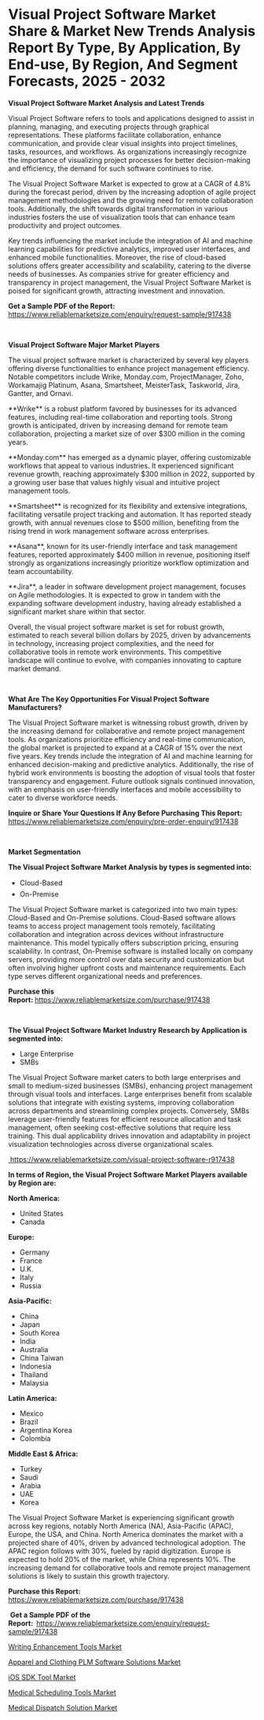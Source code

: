 <p><h1>Visual Project Software Market Share & Market New Trends Analysis Report By Type, By Application, By End-use, By Region, And Segment Forecasts, 2025 - 2032</h1></p><p><strong>Visual Project Software Market Analysis and Latest Trends</strong></p>
<p><p>Visual Project Software refers to tools and applications designed to assist in planning, managing, and executing projects through graphical representations. These platforms facilitate collaboration, enhance communication, and provide clear visual insights into project timelines, tasks, resources, and workflows. As organizations increasingly recognize the importance of visualizing project processes for better decision-making and efficiency, the demand for such software continues to rise.</p><p>The Visual Project Software Market is expected to grow at a CAGR of 4.8% during the forecast period, driven by the increasing adoption of agile project management methodologies and the growing need for remote collaboration tools. Additionally, the shift towards digital transformation in various industries fosters the use of visualization tools that can enhance team productivity and project outcomes.</p><p>Key trends influencing the market include the integration of AI and machine learning capabilities for predictive analytics, improved user interfaces, and enhanced mobile functionalities. Moreover, the rise of cloud-based solutions offers greater accessibility and scalability, catering to the diverse needs of businesses. As companies strive for greater efficiency and transparency in project management, the Visual Project Software Market is poised for significant growth, attracting investment and innovation.</p></p>
<p><strong>Get a Sample PDF of the Report:&nbsp;</strong> <a href="https://www.reliablemarketsize.com/enquiry/request-sample/917438?utm_campaign=1879&utm_medium=2&utm_source=Github&utm_content=ia&utm_term=07032025&utm_id=visual-project-software">https://www.reliablemarketsize.com/enquiry/request-sample/917438</a></p>
<p>&nbsp;</p>
<p><strong>Visual Project Software Major Market Players</strong></p>
<p><p>The visual project software market is characterized by several key players offering diverse functionalities to enhance project management efficiency. Notable competitors include Wrike, Monday.com, ProjectManager, Zoho, Workamajig Platinum, Asana, Smartsheet, MeisterTask, Taskworld, Jira, Gantter, and Ornavi.</p><p>**Wrike** is a robust platform favored by businesses for its advanced features, including real-time collaboration and reporting tools. Strong growth is anticipated, driven by increasing demand for remote team collaboration, projecting a market size of over $300 million in the coming years.</p><p>**Monday.com** has emerged as a dynamic player, offering customizable workflows that appeal to various industries. It experienced significant revenue growth, reaching approximately $300 million in 2022, supported by a growing user base that values highly visual and intuitive project management tools.</p><p>**Smartsheet** is recognized for its flexibility and extensive integrations, facilitating versatile project tracking and automation. It has reported steady growth, with annual revenues close to $500 million, benefiting from the rising trend in work management software across enterprises.</p><p>**Asana**, known for its user-friendly interface and task management features, reported approximately $400 million in revenue, positioning itself strongly as organizations increasingly prioritize workflow optimization and team accountability.</p><p>**Jira**, a leader in software development project management, focuses on Agile methodologies. It is expected to grow in tandem with the expanding software development industry, having already established a significant market share within that sector.</p><p>Overall, the visual project software market is set for robust growth, estimated to reach several billion dollars by 2025, driven by advancements in technology, increasing project complexities, and the need for collaborative tools in remote work environments. This competitive landscape will continue to evolve, with companies innovating to capture market demand.</p></p>
<p>&nbsp;</p>
<p><strong>What Are The Key Opportunities For Visual Project Software Manufacturers?</strong></p>
<p><p>The Visual Project Software market is witnessing robust growth, driven by the increasing demand for collaborative and remote project management tools. As organizations prioritize efficiency and real-time communication, the global market is projected to expand at a CAGR of 15% over the next five years. Key trends include the integration of AI and machine learning for enhanced decision-making and predictive analytics. Additionally, the rise of hybrid work environments is boosting the adoption of visual tools that foster transparency and engagement. Future outlook signals continued innovation, with an emphasis on user-friendly interfaces and mobile accessibility to cater to diverse workforce needs.</p></p>
<p><strong>Inquire or Share Your Questions If Any Before Purchasing This Report:</strong> <a href="https://www.reliablemarketsize.com/enquiry/pre-order-enquiry/917438?utm_campaign=1879&utm_medium=2&utm_source=Github&utm_content=ia&utm_term=07032025&utm_id=visual-project-software">https://www.reliablemarketsize.com/enquiry/pre-order-enquiry/917438</a></p>
<p>&nbsp;</p>
<p><strong>Market Segmentation</strong></p>
<p><strong>The Visual Project Software Market Analysis by types is segmented into:</strong></p>
<p><ul><li>Cloud-Based</li><li>On-Premise</li></ul></p>
<p><p>The Visual Project Software market is categorized into two main types: Cloud-Based and On-Premise solutions. Cloud-Based software allows teams to access project management tools remotely, facilitating collaboration and integration across devices without infrastructure maintenance. This model typically offers subscription pricing, ensuring scalability. In contrast, On-Premise software is installed locally on company servers, providing more control over data security and customization but often involving higher upfront costs and maintenance requirements. Each type serves different organizational needs and preferences.</p></p>
<p><strong>Purchase this Report:&nbsp;</strong><a href="https://www.reliablemarketsize.com/purchase/917438?utm_campaign=1879&utm_medium=2&utm_source=Github&utm_content=ia&utm_term=07032025&utm_id=visual-project-software">https://www.reliablemarketsize.com/purchase/917438</a></p>
<p>&nbsp;</p>
<p><strong>The Visual Project Software Market Industry Research by Application is segmented into:</strong></p>
<p><ul><li>Large Enterprise</li><li>SMBs</li></ul></p>
<p><p>The Visual Project Software market caters to both large enterprises and small to medium-sized businesses (SMBs), enhancing project management through visual tools and interfaces. Large enterprises benefit from scalable solutions that integrate with existing systems, improving collaboration across departments and streamlining complex projects. Conversely, SMBs leverage user-friendly features for efficient resource allocation and task management, often seeking cost-effective solutions that require less training. This dual applicability drives innovation and adaptability in project visualization technologies across diverse organizational scales.</p></p>
<p><a href="https://www.reliablemarketsize.com/visual-project-software-r917438?utm_campaign=1879&utm_medium=2&utm_source=Github&utm_content=ia&utm_term=07032025&utm_id=visual-project-software">&nbsp;https://www.reliablemarketsize.com/visual-project-software-r917438</a></p>
<p><strong>In terms of Region, the Visual Project Software Market Players available by Region are:</strong></p>
<p>
    <p> <strong> North America: </strong>
        <ul>
            <li>United States</li>
            <li>Canada</li>
        </ul>
        </p> 
    <p> <strong> Europe: </strong>
        <ul>
            <li>Germany</li>
            <li>France</li>
            <li>U.K.</li>
            <li>Italy</li>
            <li>Russia</li>
        </ul>
        </p> 
    <p> <strong> Asia-Pacific: </strong>
        <ul>
            <li>China</li>
            <li>Japan</li>
            <li>South Korea</li>
            <li>India</li>
            <li>Australia</li>
            <li>China Taiwan</li>
            <li>Indonesia</li>
            <li>Thailand</li>
            <li>Malaysia</li>
        </ul>
        </p> 
    <p> <strong> Latin America: </strong>
        <ul>
            <li>Mexico</li>
            <li>Brazil</li>
            <li>Argentina Korea</li>
            <li>Colombia</li>
        </ul>
        </p> 
    <p> <strong> Middle East & Africa: </strong>
        <ul>
            <li>Turkey</li>
            <li>Saudi</li>
            <li>Arabia</li>
            <li>UAE</li>
            <li>Korea</li>
        </ul>
    </p>
    </p>
<p><p>The Visual Project Software Market is experiencing significant growth across key regions, notably North America (NA), Asia-Pacific (APAC), Europe, the USA, and China. North America dominates the market with a projected share of 40%, driven by advanced technological adoption. The APAC region follows with 30%, fueled by rapid digitization. Europe is expected to hold 20% of the market, while China represents 10%. The increasing demand for collaborative tools and remote project management solutions is likely to sustain this growth trajectory.</p></p>
<p><strong>Purchase this Report: </strong><a href="https://www.reliablemarketsize.com/purchase/917438?utm_campaign=1879&utm_medium=2&utm_source=Github&utm_content=ia&utm_term=07032025&utm_id=visual-project-software">https://www.reliablemarketsize.com/purchase/917438</a></p>
<p>&nbsp;<strong>Get a Sample PDF of the Report:&nbsp;&nbsp;</strong><a href="https://www.reliablemarketsize.com/enquiry/request-sample/917438?utm_campaign=1879&utm_medium=2&utm_source=Github&utm_content=ia&utm_term=07032025&utm_id=visual-project-software">https://www.reliablemarketsize.com/enquiry/request-sample/917438</a></p>
<p><strong></strong></p>
<p><p><a href="https://github.com/FassouRP/Market-Research-Report-List-7/blob/main/writing-enhancement-tools-market.md?utm_campaign=1879&utm_medium=2&utm_source=Github&utm_content=ia&utm_term=07032025&utm_id=visual-project-software">Writing Enhancement Tools Market</a></p><p><a href="https://github.com/nellygussisy/Market-Research-Report-List-1/blob/main/apparel-and-clothing-plm-software-solutions-market.md?utm_campaign=1879&utm_medium=2&utm_source=Github&utm_content=ia&utm_term=07032025&utm_id=visual-project-software">Apparel and Clothing PLM Software Solutions Market</a></p><p><a href="https://github.com/dahcheeviola/Market-Research-Report-List-1/blob/main/ios-sdk-tool-market.md?utm_campaign=1879&utm_medium=2&utm_source=Github&utm_content=ia&utm_term=07032025&utm_id=visual-project-software">iOS SDK Tool Market</a></p><p><a href="https://github.com/cagleplittrw/Market-Research-Report-List-1/blob/main/medical-scheduling-tools-market.md?utm_campaign=1879&utm_medium=2&utm_source=Github&utm_content=ia&utm_term=07032025&utm_id=visual-project-software">Medical Scheduling Tools Market</a></p><p><a href="https://github.com/budenhanelfc/Market-Research-Report-List-1/blob/main/medical-dispatch-solution-market.md?utm_campaign=1879&utm_medium=2&utm_source=Github&utm_content=ia&utm_term=07032025&utm_id=visual-project-software">Medical Dispatch Solution Market</a></p></p>